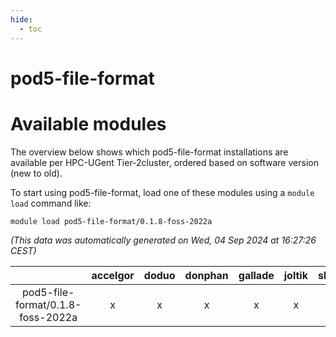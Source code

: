 ```yaml
---
hide:
  - toc
---
```


pod5-file-format
================

# Available modules


The overview below shows which pod5-file-format installations are available per HPC-UGent Tier-2cluster, ordered based on software version (new to old).

To start using pod5-file-format, load one of these modules using a `module load` command like:

```shell
module load pod5-file-format/0.1.8-foss-2022a
```

*(This data was automatically generated on Wed, 04 Sep 2024 at 16:27:26 CEST)*  

| |accelgor|doduo|donphan|gallade|joltik|shinx|skitty|
| :---: | :---: | :---: | :---: | :---: | :---: | :---: | :---: |
|pod5-file-format/0.1.8-foss-2022a|x|x|x|x|x|-|x|
